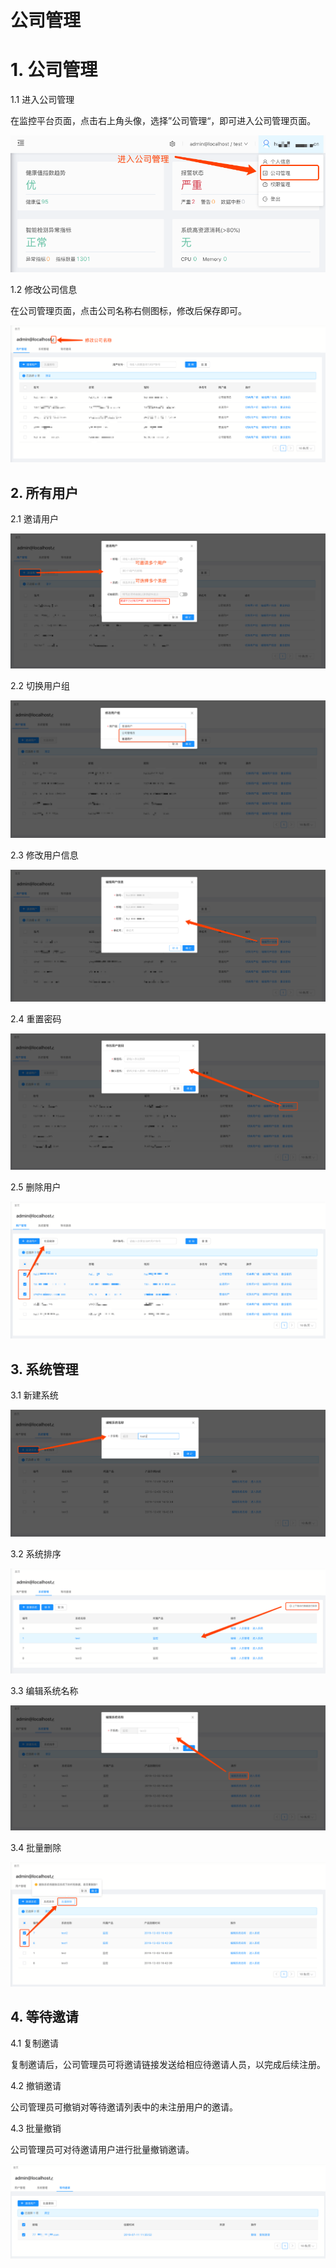 # **公司管理**

# **1. 公司管理**

1.1 进入公司管理

在监控平台页面，点击右上角头像，选择”公司管理“，即可进入公司管理页面。

![](/part4/images/org_manage.png)

1.2 修改公司信息

在公司管理页面，点击公司名称右侧图标，修改后保存即可。

![](/part4/images/org_name.png)

## **2. 所有用户**

2.1 邀请用户

![](/part4/images/org_user.png)

2.2 切换用户组

![](/part4/images/org_user_group.png)

2.3 修改用户信息

![](/part4/images/org_user_info.png)

2.4 重置密码

![](/part4/images/org_user_pwd.png)

2.5 删除用户

![](/part4/images/org_user_delete.png)


## **3. 系统管理**

3.1 新建系统

![](/part4/images/org_system.png)

3.2 系统排序

![](/part4/images/org_system_sort.png)

3.3 编辑系统名称

![](/part4/images/org_system_name.png)

3.4 批量删除

![](/part4/images/org_system_delete.png)

## **4. 等待邀请**

4.1 复制邀请

复制邀请后，公司管理员可将邀请链接发送给相应待邀请人员，以完成后续注册。

4.2 撤销邀请

公司管理员可撤销对等待邀请列表中的未注册用户的邀请。

4.3 批量撤销

公司管理员可对待邀请用户进行批量撤销邀请。

![](/part4/images/org_invite_wait.png)






